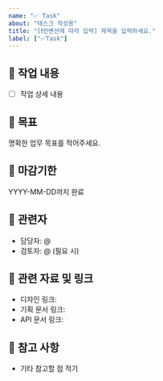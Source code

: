 ```yaml
---
name: "✅ Task"
about: "태스크 작성용"
title: "[❗️컨벤션에 따라 입력] 제목을 입력하세요."
label: ["✅Task"]
---
```


## 📌 작업 내용
- [ ] 작업 상세 내용

## 🎯 목표
명확한 업무 목표를 적어주세요.

## 📆 마감기한
YYYY-MM-DD까지 완료

## 👥 관련자
- 담당자: @
- 검토자: @ (필요 시)

## 🔗 관련 자료 및 링크
- 디자인 링크:
- 기획 문서 링크:
- API 문서 링크:

## 📝 참고 사항
- 기타 참고할 점 적기
